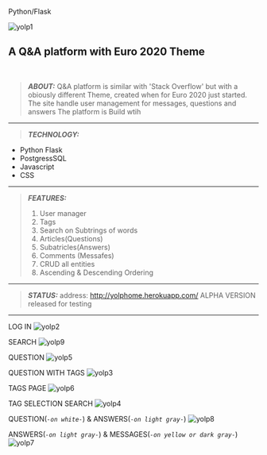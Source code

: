 
Python/Flask

![yolp1](https://user-images.githubusercontent.com/79155265/160090942-4bdc28e1-d0fe-477c-a469-d926f3b08059.png)


## A Q&A platform with Euro 2020 Theme
<br>

>**_ABOUT:_**
Q&A platform is similar with 'Stack Overflow' but with a obiously different Theme, created when for Euro 2020 just started.
The site handle user management for messages, questions and answers
The platform is Build wtih

-----------------

>**_TECHNOLOGY:_**
- Python Flask 
- PostgressSQL
- Javascript
- CSS
-------------
>**_FEATURES:_**
>
>1. User manager
>2. Tags
>3. Search on Subtrings of words
>3. Articles(Questions)
>4. Subatricles(Answers)
>5. Comments (Messafes)
>6. CRUD all entities
>7. Ascending & Descending Ordering

-------------
>**_STATUS:_**
address: http://yolphome.herokuapp.com/
ALPHA VERSION released for testing
------------

LOG IN
![yolp2](https://user-images.githubusercontent.com/79155265/160090962-708f86f4-1970-48f9-ac81-7a045e4d5816.png)

SEARCH
![yolp9](https://user-images.githubusercontent.com/79155265/160092726-cfae0d11-c10b-486b-b622-357103698b75.png)

QUESTION
![yolp5](https://user-images.githubusercontent.com/79155265/160091058-9fd636b2-32e0-4a76-982a-3d2256cf82bc.png)

QUESTION WITH TAGS
![yolp3](https://user-images.githubusercontent.com/79155265/160093320-4fe91575-7532-43e3-b8f1-b123bddcba87.png)

TAGS PAGE
![yolp6](https://user-images.githubusercontent.com/79155265/160093128-bdd9c626-5d6c-43ae-9356-ddbfd2f2dd4b.png)

TAG SELECTION SEARCH
![yolp4](https://user-images.githubusercontent.com/79155265/160091118-28b3a6c4-0ccd-4c09-9e5c-944adfd8a46d.png)

QUESTION(_``-on white-``_)  & ANSWERS(_``-on light gray-``_)
![yolp8](https://user-images.githubusercontent.com/79155265/160091258-511b3f1e-fcb3-44f4-9a13-0232ea2ffd23.png)

ANSWERS(_``-on light gray-``_) & MESSAGES(_``-on yellow or dark gray-``_)
![yolp7](https://user-images.githubusercontent.com/79155265/160091212-771e8e4e-fd61-4292-8a19-aae69b0c9c79.png)


